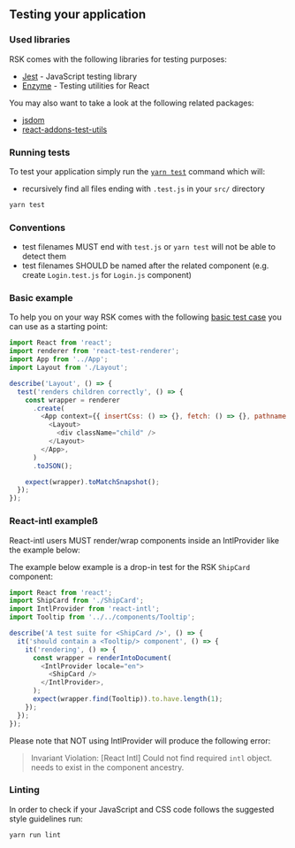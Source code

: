 ## Testing your application

### Used libraries

RSK comes with the following libraries for testing purposes:

* [Jest](https://facebook.github.io/jest/) - JavaScript testing library
* [Enzyme](https://github.com/airbnb/enzyme) - Testing utilities for React

You may also want to take a look at the following related packages:

* [jsdom](https://github.com/tmpvar/jsdom)
* [react-addons-test-utils](https://www.npmjs.com/package/react-addons-test-utils)

### Running tests

To test your application simply run the
[`yarn test`](https://github.com/kriasoft/react-starter-kit/blob/9014614edcb2f44b23298ca3287b9af3a14b6076/package.json#L152)
command which will:

* recursively find all files ending with `.test.js` in your `src/` directory

```bash
yarn test
```

### Conventions

* test filenames MUST end with `test.js` or `yarn test` will not be able to
  detect them
* test filenames SHOULD be named after the related component (e.g. create
  `Login.test.js` for `Login.js` component)

### Basic example

To help you on your way RSK comes with the following
[basic test case](https://github.com/kriasoft/react-starter-kit/blob/master/src/components/Layout/Layout.test.js)
you can use as a starting point:

```js
import React from 'react';
import renderer from 'react-test-renderer';
import App from '../App';
import Layout from './Layout';

describe('Layout', () => {
  test('renders children correctly', () => {
    const wrapper = renderer
      .create(
        <App context={{ insertCss: () => {}, fetch: () => {}, pathname: '' }}>
          <Layout>
            <div className="child" />
          </Layout>
        </App>,
      )
      .toJSON();

    expect(wrapper).toMatchSnapshot();
  });
});
```

### React-intl exampleß

React-intl users MUST render/wrap components inside an IntlProvider like the
example below:

The example below example is a drop-in test for the RSK `ShipCard` component:

```js
import React from 'react';
import ShipCard from './ShipCard';
import IntlProvider from 'react-intl';
import Tooltip from '../../components/Tooltip';

describe('A test suite for <ShipCard />', () => {
  it('should contain a <Tooltip/> component', () => {
    it('rendering', () => {
      const wrapper = renderIntoDocument(
        <IntlProvider locale="en">
          <ShipCard />
        </IntlProvider>,
      );
      expect(wrapper.find(Tooltip)).to.have.length(1);
    });
  });
});
```

Please note that NOT using IntlProvider will produce the following error:

> Invariant Violation: [React Intl] Could not find required `intl` object.
> <IntlProvider> needs to exist in the component ancestry.

### Linting

In order to check if your JavaScript and CSS code follows the suggested style
guidelines run:

```bash
yarn run lint
```

